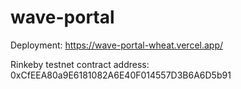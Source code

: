 # wave-portal

Deployment: https://wave-portal-wheat.vercel.app/

Rinkeby testnet contract address: 
0xCfEEA80a9E6181082A6E40F014557D3B6A6D5b91